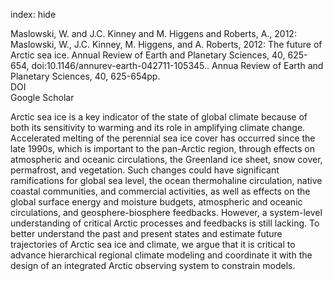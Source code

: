 index: hide

<div class="Citation">

  <div class="Citation-body">
    <div class="Citation-text">Maslowski, W. and J.C. Kinney and M. Higgens and Roberts, A., 2012: Maslowski, W., J.C. Kinney, M. Higgens, and A. Roberts, 2012: The future of Arctic sea ice. Annual Review of Earth and Planetary Sciences, 40, 625-654, doi:10.1146/annurev-earth-042711-105345.. <span class="Article-journal">Annua Review of Earth and Planetary Sciences, </span><span class="Article-volume">40, </span>625-654pp.</div>
    <div class="Citation-links">
      <div class="CitationLink" data-href="https://doi.org/10.1146/annurev-earth-042711-105345.">
        <div class="CitationLink-icon CitationLink-Doi"></div>
        <div class="CitationLink-text">DOI</div>
      </div>
      <div class="CitationLink" data-href="https://scholar.google.com/scholar?q=10.1146/annurev-earth-042711-105345.">
        <div class="CitationLink-icon CitationLink-Scholar"></div>
        <div class="CitationLink-text">Google Scholar</div>
      </div>
    </div>
  </div>
</div>

Arctic sea ice is a key indicator of the state of global climate because of both its sensitivity to warming and its role in amplifying climate change. Accelerated melting of the perennial sea ice cover has occurred since the late 1990s, which is important to the pan-Arctic region, through effects on atmospheric and oceanic circulations, the Greenland ice sheet, snow cover, permafrost, and vegetation. Such changes could have significant ramifications for global sea level, the ocean thermohaline circulation, native coastal communities, and commercial activities, as well as effects on the global surface energy and moisture budgets, atmospheric and oceanic circulations, and geosphere-biosphere feedbacks. However, a system-level understanding of critical Arctic processes and feedbacks is still lacking. To better understand the past and present states and estimate future trajectories of Arctic sea ice and climate, we argue that it is critical to advance hierarchical regional climate modeling and coordinate it with the design of an integrated Arctic observing system to constrain models.

<div class="Citation-copy">

</div>
